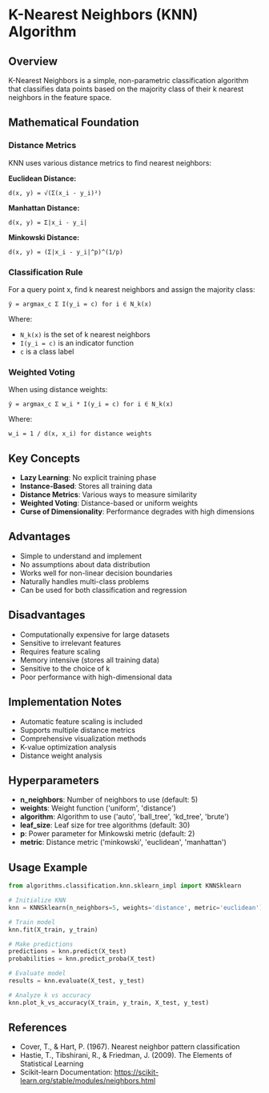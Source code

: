 # K-Nearest Neighbors (KNN) Algorithm

## Overview
K-Nearest Neighbors is a simple, non-parametric classification algorithm that classifies data points based on the majority class of their k nearest neighbors in the feature space.

## Mathematical Foundation

### Distance Metrics
KNN uses various distance metrics to find nearest neighbors:

**Euclidean Distance:**
```
d(x, y) = √(Σ(x_i - y_i)²)
```

**Manhattan Distance:**
```
d(x, y) = Σ|x_i - y_i|
```

**Minkowski Distance:**
```
d(x, y) = (Σ|x_i - y_i|^p)^(1/p)
```

### Classification Rule
For a query point x, find k nearest neighbors and assign the majority class:

```
ŷ = argmax_c Σ I(y_i = c) for i ∈ N_k(x)
```

Where:
- `N_k(x)` is the set of k nearest neighbors
- `I(y_i = c)` is an indicator function
- `c` is a class label

### Weighted Voting
When using distance weights:

```
ŷ = argmax_c Σ w_i * I(y_i = c) for i ∈ N_k(x)
```

Where:
```
w_i = 1 / d(x, x_i) for distance weights
```

## Key Concepts
- **Lazy Learning**: No explicit training phase
- **Instance-Based**: Stores all training data
- **Distance Metrics**: Various ways to measure similarity
- **Weighted Voting**: Distance-based or uniform weights
- **Curse of Dimensionality**: Performance degrades with high dimensions

## Advantages
- Simple to understand and implement
- No assumptions about data distribution
- Works well for non-linear decision boundaries
- Naturally handles multi-class problems
- Can be used for both classification and regression

## Disadvantages
- Computationally expensive for large datasets
- Sensitive to irrelevant features
- Requires feature scaling
- Memory intensive (stores all training data)
- Sensitive to the choice of k
- Poor performance with high-dimensional data

## Implementation Notes
- Automatic feature scaling is included
- Supports multiple distance metrics
- Comprehensive visualization methods
- K-value optimization analysis
- Distance weight analysis

## Hyperparameters
- **n_neighbors**: Number of neighbors to use (default: 5)
- **weights**: Weight function ('uniform', 'distance')
- **algorithm**: Algorithm to use ('auto', 'ball_tree', 'kd_tree', 'brute')
- **leaf_size**: Leaf size for tree algorithms (default: 30)
- **p**: Power parameter for Minkowski metric (default: 2)
- **metric**: Distance metric ('minkowski', 'euclidean', 'manhattan')

## Usage Example
```python
from algorithms.classification.knn.sklearn_impl import KNNSklearn

# Initialize KNN
knn = KNNSklearn(n_neighbors=5, weights='distance', metric='euclidean')

# Train model
knn.fit(X_train, y_train)

# Make predictions
predictions = knn.predict(X_test)
probabilities = knn.predict_proba(X_test)

# Evaluate model
results = knn.evaluate(X_test, y_test)

# Analyze k vs accuracy
knn.plot_k_vs_accuracy(X_train, y_train, X_test, y_test)
```

## References
- Cover, T., & Hart, P. (1967). Nearest neighbor pattern classification
- Hastie, T., Tibshirani, R., & Friedman, J. (2009). The Elements of Statistical Learning
- Scikit-learn Documentation: https://scikit-learn.org/stable/modules/neighbors.html
